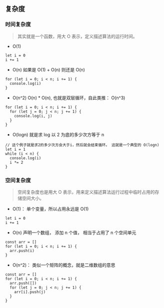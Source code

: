 ## 复杂度
### 时间复杂度
> 其实就是一个函数，用大 O 表示，定义描述算法的运行时间。

- O(1)
```
let i = 0
i += 1
```
- O(n) 如果是 O(1) + O(n) 则还是 O(n)
```
for (let i = 0; i < n; i += 1) {
  console.log(i)
}
```
- O(n^2)  O(n) * O(n), 也就是双层循环，自此类推： O(n^3)
```
for (let i = 0; i < n; i += 1) {
  for (let j = 0; j < n; j += 1) {
    console.log(i, j)
  }
}
```
- O(logn) 就是求 log 以 2 为底的多少次方等于 n
```
// 这个例子就是求2的多少次方会大于i，然后就会结束循环。 这就是一个典型的 O(logn)
let i = 1
while (i < n) {
  console.log(i)
  i *= 2
}
```
### 空间复杂度
> 空间复杂度也是用大 O 表示，用来定义描述算法运行过程中临时占用的存储空间大小。

- O(1)： 单个变量，所以占用永远是 O(1)
```
let i = 0
i += 1
```
- O(n) 声明一个数组， 添加 n 个值， 相当于占用了 n 个空间单元
```
const arr = []
for (let i = 0; i < n; i += 1) {
  arr.push(i)
}
```
- O(n^2)： 类似一个矩阵的概念，就是二维数组的意思
```
const arr = []
for (let i = 0; i < n; i += 1) {
  arr.push([])
  for (let j = 0; j < n; j += 1) {
    arr[i].push(j)
  }
}
```